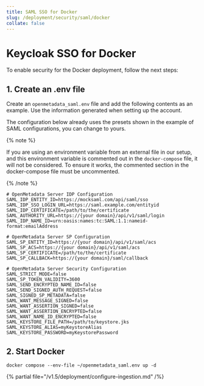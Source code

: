 ```yaml
---
title: SAML SSO for Docker
slug: /deployment/security/saml/docker
collate: false
---
```


# Keycloak SSO for Docker

To enable security for the Docker deployment, follow the next steps:

## 1. Create an .env file

Create an `openmetadata_saml.env` file and add the following contents as an example. Use the information
generated when setting up the account.

The configuration below already uses the presets shown in the example of SAML configurations, you can change to yours.

{% note %}

If you are using an environment variable from an external file in our setup, and this environment variable is commented out in the `docker-compose` file, it will not be considered. To ensure it works, the commented section in the docker-compose file must be uncommented.

{% /note %}

```shell
# OpenMetadata Server IDP Configuration
SAML_IDP_ENTITY_ID=https://mocksaml.com/api/saml/sso
SAML_IDP_SSO_LOGIN_URL=https://saml.example.com/entityid
SAML_IDP_CERTIFICATE=/path/to/the/certificate
SAML_AUTHORITY_URL=https://{your domain}/api/v1/saml/login
SAML_IDP_NAME_ID=urn:oasis:names:tc:SAML:1.1:nameid-format:emailAddress

# OpenMetadata Server SP Configuration
SAML_SP_ENTITY_ID=https://{your domain}/api/v1/saml/acs
SAML_SP_ACS=https://{your domain}/api/v1/saml/acs
SAML_SP_CERTIFICATE=/path/to/the/certificate
SAML_SP_CALLBACK=https://{your domain}/saml/callback

# OpenMetadata Server Security Configuration
SAML_STRICT_MODE=false
SAML_SP_TOKEN_VALIDITY=3600
SAML_SEND_ENCRYPTED_NAME_ID=false
SAML_SEND_SIGNED_AUTH_REQUEST=false
SAML_SIGNED_SP_METADATA=false
SAML_WANT_MESSAGE_SIGNED=false
SAML_WANT_ASSERTION_SIGNED=false
SAML_WANT_ASSERTION_ENCRYPTED=false
SAML_WANT_NAME_ID_ENCRYPTED=false
SAML_KEYSTORE_FILE_PATH=/path/to/keystore.jks
SAML_KEYSTORE_ALIAS=myKeystoreAlias
SAML_KEYSTORE_PASSWORD=myKeystorePassword
```

## 2. Start Docker

```commandline
docker compose --env-file ~/openmetadata_saml.env up -d
```

{% partial file="/v1.5/deployment/configure-ingestion.md" /%}
